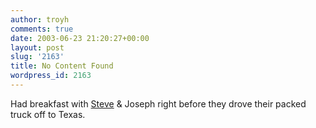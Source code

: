 ```yaml
---
author: troyh
comments: true
date: 2003-06-23 21:20:27+00:00
layout: post
slug: '2163'
title: No Content Found
wordpress_id: 2163
---
```


Had breakfast with [Steve](http://www.troyandgay.com/archives/2003/05/001412.php) & Joseph right before they drove their packed truck off to Texas.
